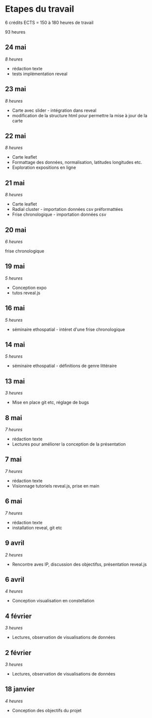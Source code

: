 # Etapes du travail

6 crédits ECTS = 150 à 180 heures de travail

93 heures

## 24 mai
*8 heures*

- rédaction texte
- tests implémentation reveal

## 23 mai 
*8 heures*

- Carte avec slider - intégration dans reveal
- modification de la structure html pour permettre la mise à jour de la carte

## 22 mai
*8 heures*

- Carte leaflet
- Formattage des données, normalisation, latitudes longitudes etc.
- Exploration expositions en ligne

## 21 mai
*8 heures*
- Carte leaflet
- Radial cluster - importation données csv préformattées
- Frise chronologique - importation données csv

## 20 mai
*6 heures*

frise chronologique

## 19 mai
*5 heures*

- Conception expo
- tutos reveal.js

## 16 mai
*5 heures*

- séminaire ethospatial - intéret d'une frise chronologique

## 14 mai
*5 heures*

- séminaire ethospatial - définitions de genre littéraire

## 13 mai
*3 heures*

- Mise en place git etc, réglage de bugs

## 8 mai  
*7 heures*

- rédaction texte 
- Lectures pour améliorer la conception de la présentation

## 7 mai  
*7 heures*  

- rédaction texte 
- Visionnage tutoriels reveal.js, prise en main

## 6 mai  
*7 heures*

- rédaction texte 
- installation reveal, git etc

## 9 avril
*2 heures*

- Rencontre aves IP, discussion des objectifss, présentation reveal.js

## 6 avril  
*4 heures*  

- Conception visualisation en constellation

## 4 février
*3 heures*

- Lectures, observation de visualisations de données

## 2 février
*3 heures*

- Lectures, observation de visualisations de données

## 18 janvier
*4 heures*

- Conception des objectifs du projet




